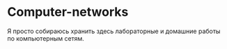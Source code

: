 # Computer-networks

Я просто собираюсь хранить здесь лабораторные и домашние работы по компьютерным сетям.
